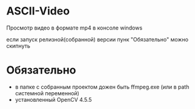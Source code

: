 # ASCII-Video
Просмотр видео в формате mp4 в консоле windows

если запуск релизной(собранной) версии пунк "Обязательно" можно скипнуть
# Обязательно 
 - в папке с собранным проектом дожен быть ffmpeg.exe (или в path системной переменной)
 - установленный OpenCV 4.5.5
